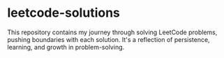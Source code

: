 # leetcode-solutions
This repository contains my journey through solving LeetCode problems, pushing boundaries with each solution. It's a reflection of persistence, learning, and growth in problem-solving. 
